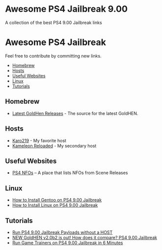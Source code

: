 # Awesome PS4 Jailbreak 9.00
A collection of the best PS4 9.00 Jailbreak links

# Awesome PS4 Jailbreak

Feel free to contribute by committing new links.

- [Homebrew](#homebrew)
- [Hosts](#hosts)
- [Useful Websites](#useful-websites)
- [Linux](#linux)
- [Tutorials](#tutorials)

## Homebrew
* [Latest GoldHen Releases](https://github.com/GoldHEN/GoldHEN/releases) - The source for the latest GoldHEN.

## Hosts
* [Karo219](http://karo218.ir/) - My favorite host
* [Kameleon Reloaded](https://kameleonreloaded.github.io/900V4B/index.html) - My secondary host 

## Useful Websites
* [PS4 NFOs](https://predb.me/?cat=games-playstation) – A place that lists NFOs from Scene Releases

## Linux
* [How to Install Gentoo on PS4 9.00 Jailbreak](https://www.youtube.com/watch?v=_iA3strJjVE)
* [How to Install Linux on PS4 9.00 Jailbreak](https://www.youtube.com/watch?v=onVbR8pCyYY)

## Tutorials
- [Run PS4 9.00 Jailbreak Payloads without a HOST](https://www.youtube.com/watch?v=ftA5oaI35R0)
- [NEW GoldHEN v2.0b2 is out! How does it compare? PS4 9.00 Jailbreak](https://www.youtube.com/watch?v=FCv1MJHtkNI)
- [Run Game Trainers on PS4 9.00 Jailbreak in 6 Minutes](https://www.youtube.com/watch?v=yzQkcr-R2tE)
